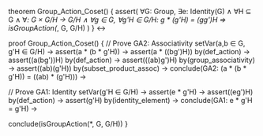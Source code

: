 theorem Group_Action_Coset() {
  assert(
    ∀G: Group, ∃e: Identity(G) ∧
    ∀H ⊆ G ∧
    ∀*: G × G/H → G/H ∧
    ∀g ∈ G, ∀g'H ∈ G/H: g * (g'H) = (gg')H ⇒
    isGroupAction(*, G, G/H)
  )
} ↔

proof Group_Action_Coset() {
  // Prove GA2: Associativity
  setVar(a,b ∈ G, g'H ∈ G/H) →
  assert(a * (b * g'H)) →
  assert(a * ((bg')H)) by(def_action) →
  assert((a(bg'))H) by(def_action) →
  assert(((ab)g')H) by(group_associativity) →
  assert((ab)(g'H)) by(subset_product_assoc) →
  conclude(GA2: (a * (b * g'H)) = ((ab) * (g'H))) →

  // Prove GA1: Identity
  setVar(g'H ∈ G/H) →
  assert(e * g'H) →
  assert((eg')H) by(def_action) →
  assert(g'H) by(identity_element) →
  conclude(GA1: e * g'H = g'H) →

  conclude(isGroupAction(*, G, G/H))
}